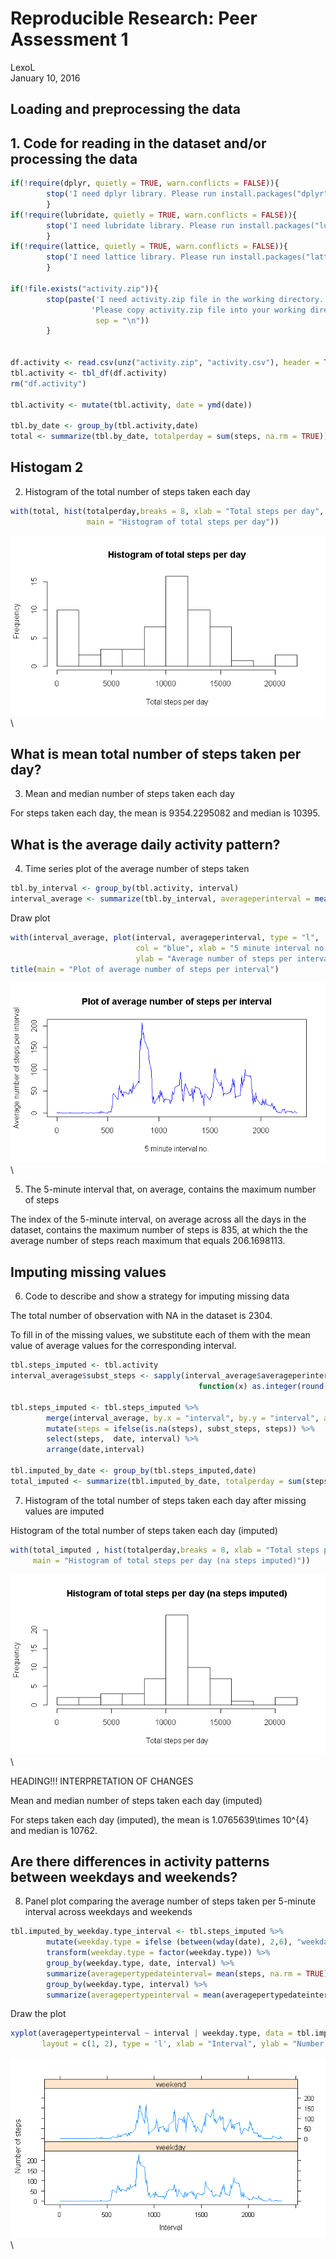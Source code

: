 # Reproducible Research: Peer Assessment 1
LexoL  
January 10, 2016  

## Loading and preprocessing the data

## 1. Code for reading in the dataset and/or processing the data


```r
if(!require(dplyr, quietly = TRUE, warn.conflicts = FALSE)){
        stop('I need dplyr library. Please run install.packages("dplyr")!')
        }
if(!require(lubridate, quietly = TRUE, warn.conflicts = FALSE)){
        stop('I need lubridate library. Please run install.packages("lubridate")!')
        }
if(!require(lattice, quietly = TRUE, warn.conflicts = FALSE)){
        stop('I need lattice library. Please run install.packages("lattice")!')
        }
   
if(!file.exists("activity.zip")){
        stop(paste('I need activity.zip file in the working directory.',
                  'Please copy activity.zip file into your working directory!',
                   sep = "\n"))
        }


df.activity <- read.csv(unz("activity.zip", "activity.csv"), header = TRUE, stringsAsFactors = FALSE)
tbl.activity <- tbl_df(df.activity)
rm("df.activity")

tbl.activity <- mutate(tbl.activity, date = ymd(date))

tbl.by_date <- group_by(tbl.activity,date)
total <- summarize(tbl.by_date, totalperday = sum(steps, na.rm = TRUE))
```

## Histogam 2
2. Histogram of the total number of steps taken each day


```r
with(total, hist(totalperday,breaks = 8, xlab = "Total steps per day",
                 main = "Histogram of total steps per day"))
```

![](PA1_template_files/figure-html/histogram1-1.png)\

## What is mean total number of steps taken per day?
3. Mean and median number of steps taken each day

For steps taken each day, the mean is 9354.2295082
and median is 10395. 


## What is the average daily activity pattern?
4. Time series plot of the average number of steps taken


```r
tbl.by_interval <- group_by(tbl.activity, interval)
interval_average <- summarize(tbl.by_interval, averageperinterval = mean(steps, na.rm = TRUE))
```

Draw plot


```r
with(interval_average, plot(interval, averageperinterval, type = "l", 
                            col = "blue", xlab = "5 minute interval no.", 
                            ylab = "Average number of steps per interval"))
title(main = "Plot of average number of steps per interval")
```

![](PA1_template_files/figure-html/plot4-1.png)\

5. The 5-minute interval that, on average, contains the maximum number of steps

The index of the 5-minute interval, on average across all the days in the dataset, contains the maximum number of steps is 835, at which the the average number of steps reach maximum that equals 206.1698113. 


## Imputing missing values
6. Code to describe and show a strategy for imputing missing data

The total number of observation with NA in the dataset is 2304.

To fill in of the missing values, we substitute each of them with the mean value of average values for the corresponding interval. 


```r
tbl.steps_imputed <- tbl.activity
interval_average$subst_steps <- sapply(interval_average$averageperinterval,  
                                          function(x) as.integer(round(x,0)))

tbl.steps_imputed <- tbl.steps_imputed %>%
        merge(interval_average, by.x = "interval", by.y = "interval", all.x = TRUE) %>%
        mutate(steps = ifelse(is.na(steps), subst_steps, steps)) %>%
        select(steps,  date, interval) %>%
        arrange(date,interval)

tbl.imputed_by_date <- group_by(tbl.steps_imputed,date)
total_imputed <- summarize(tbl.imputed_by_date, totalperday = sum(steps, na.rm = TRUE))
```

7. Histogram of the total number of steps taken each day after missing values are imputed

Histogram of the total number of steps taken each day (imputed)


```r
with(total_imputed , hist(totalperday,breaks = 8, xlab = "Total steps per day", 
     main = "Histogram of total steps per day (na steps imputed)"))
```

![](PA1_template_files/figure-html/histogram6-1.png)\
    
HEADING!!! INTERPRETATION OF CHANGES    

Mean and median number of steps taken each day (imputed)   

For steps taken each day (imputed), the mean is 1.0765639\times 10^{4}
and median is 10762. 



## Are there differences in activity patterns between weekdays and weekends?

8. Panel plot comparing the average number of steps taken per 5-minute interval across weekdays and weekends


```r
tbl.imputed_by_weekday.type_interval <- tbl.steps_imputed %>% 
        mutate(weekday.type = ifelse (between(wday(date), 2,6), "weekday", "weekend")) %>%
        transform(weekday.type = factor(weekday.type)) %>%
        group_by(weekday.type, date, interval) %>%
        summarize(averagepertypedateinterval= mean(steps, na.rm = TRUE)) %>%
        group_by(weekday.type, interval) %>%
        summarize(averagepertypeinterval = mean(averagepertypedateinterval, na.rm = TRUE)) 
```

Draw the plot


```r
xyplot(averagepertypeinterval ~ interval | weekday.type, data = tbl.imputed_by_weekday.type_interval, 
       layout = c(1, 2), type = 'l', xlab = "Interval", ylab = "Number of steps")
```

![](PA1_template_files/figure-html/plot8-1.png)\


